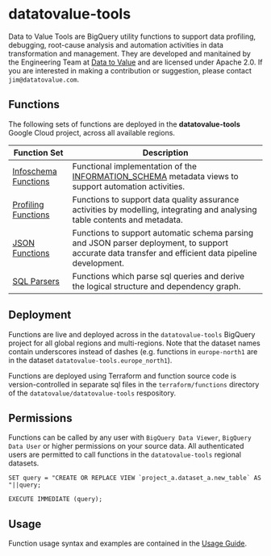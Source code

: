 # datatovalue-tools

Data to Value Tools are BigQuery utility functions to support data profiling, debugging, root-cause analysis and automation activities in data transformation and management. They are developed and manitained by the Engineering Team at [Data to Value](https://datatovalue.com/) and are licensed under Apache 2.0. If you are interested in making a contribution or suggestion, please contact `jim@datatovalue.com`.

## Functions
The following sets of functions are deployed in the **datatovalue-tools** Google Cloud project, across all available regions.

Function Set | Description
--- | ---
[Infoschema Functions](docs/infoschema_functions.md) | Functional implementation of the [INFORMATION_SCHEMA](https://cloud.google.com/bigquery/docs/information-schema-intro) metadata views to support automation activities. 
[Profiling Functions](docs/profiling_functions.md) | Functions to support data quality assurance activities by modelling, integrating and analysing table contents and metadata.
[JSON Functions](docs/json_functions.md) | Functions to support automatic schema parsing and JSON parser deployment, to support accurate data transfer and efficient data pipeline development.
[SQL Parsers](docs/sql_parsers.md) | Functions which parse sql queries and derive the logical structure and dependency graph.

## Deployment
Functions are live and deployed across in the `datatovalue-tools` BigQuery project for all global regions and multi-regions. Note that the dataset names contain underscores instead of dashes (e.g. functions in `europe-north1` are in the dataset `datatovalue-tools.europe_north1`).

Functions are deployed using Terraform and function source code is version-controlled in separate sql files in the `terraform/functions` directory of the `datatovalue/datatovalue-tools` respository.

## Permissions
Functions can be called by any user with `BigQuery Data Viewer`, `BigQuery Data User` or higher permissions on your source data. All authenticated users are permitted to call functions in the `datatovalue-tools` regional datasets.

```
SET query = "CREATE OR REPLACE VIEW `project_a.dataset_a.new_table` AS "||query;

EXECUTE IMMEDIATE (query);
```

## Usage

Function usage syntax and examples are contained in the [Usage Guide](docs/guides/usage.md).
